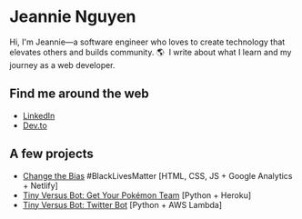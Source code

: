 # Jeannie Nguyen

Hi, I'm Jeannie—a software engineer who loves to create technology that elevates others and builds community. 🌎&nbsp; I write about what I learn and my journey as a web developer.

## Find me around the web

- [LinkedIn](https://www.linkedin.com/in/jeannie-t-nguyen/)
- [Dev.to](https://dev.to/jeannienguyen)

## A few projects

- [Change the Bias](https://changethebias.com/) #BlackLivesMatter [HTML, CSS, JS + Google Analytics + Netlify]
- [Tiny Versus Bot: Get Your Pokémon Team](http://tinyversusbot.herokuapp.com/) [Python + Heroku]
- [Tiny Versus Bot: Twitter Bot](https://twitter.com/tinyversusbot) [Python + AWS Lambda]
